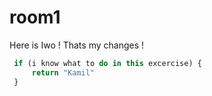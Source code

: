 # room1


Here is Iwo ! Thats my changes !
```javascript
 if (i know what to do in this excercise) {
     return "Kamil"
 }
```
